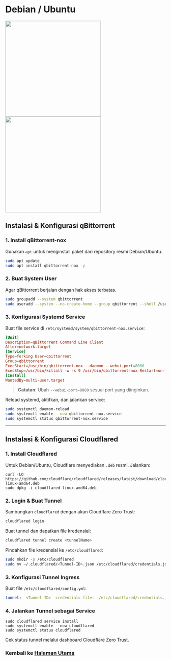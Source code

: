 # Debian / Ubuntu

<img src="https://upload.wikimedia.org/wikipedia/commons/thumb/4/4a/Debian-OpenLogo.svg/1280px-Debian-OpenLogo.svg.png" width="300">
<img src="https://upload.wikimedia.org/wikipedia/commons/thumb/7/76/Ubuntu-logo-2022.svg/500px-Ubuntu-logo-2022.svg.png" width="300">

## Instalasi & Konfigurasi qBittorrent

### 1. Install qBittorrent-nox

Gunakan `apt` untuk menginstall paket dari repository resmi Debian/Ubuntu.
```bash
sudo apt update
sudo apt install qbittorrent-nox -y 
```
### 2. Buat System User

Agar qBittorrent berjalan dengan hak akses terbatas.
```bash
sudo groupadd --system qbittorrent
sudo useradd --system --no-create-home --group qbittorrent --shell /usr/sbin/nologin qbittorrent
```

### 3. Konfigurasi Systemd Service

Buat file service di `/etc/systemd/system/qbittorrent-nox.service`:
```toml
[Unit] 
Description=qBittorrent Command Line Client
After=network.target
[Service] 
Type=forking User=qbittorrent
Group=qbittorrent
ExecStart=/usr/bin/qbittorrent-nox --daemon --webui-port=8080 
ExecStop=/usr/bin/killall -w -s 9 /usr/bin/qbittorrent-nox Restart=on-failure
[Install] 
WantedBy=multi-user.target
```
> **Catatan**: Ubah `--webui-port=8080` sesuai port yang diinginkan.

Reload systemd, aktifkan, dan jalankan service:
```bash
sudo systemctl daemon-reload
sudo systemctl enable --now qbittorrent-nox.service
sudo systemctl status qbittorrent-nox.service 
```
----------

## Instalasi & Konfigurasi Cloudflared

### 1. Install Cloudflared

Untuk Debian/Ubuntu, Cloudflare menyediakan `.deb` resmi. Jalankan:
```
curl -LO https://github.com/cloudflare/cloudflared/releases/latest/download/cloudflared-linux-amd64.deb
sudo dpkg -i cloudflared-linux-amd64.deb
```
### 2. Login & Buat Tunnel

Sambungkan `cloudflared` dengan akun Cloudflare Zero Trust:
```bash
cloudflared login
```

Buat tunnel dan dapatkan file kredensial:
```bash
cloudflared tunnel create <tunnelName>
```
Pindahkan file kredensial ke `/etc/cloudflared`:

```bash
sudo mkdir -p /etc/cloudflared
sudo mv ~/.cloudflared/<Tunnel-ID>.json /etc/cloudflared/credentials.json
``` 

### 3. Konfigurasi Tunnel Ingress

Buat file `/etc/cloudflared/config.yml`:

```yaml
tunnel:  <Tunnel-ID>  credentials-file:  /etc/cloudflared/credentials.json  ingress:  -  hostname:  <domain-anda>  service:  http://localhost:8080  # Sama dengan port qbittorrent  -  service:  http_status:404
```

### 4. Jalankan Tunnel sebagai Service

```
sudo cloudflared service install
sudo systemctl enable --now cloudflared
sudo systemctl status cloudflared
```

Cek status tunnel melalui dashboard Cloudflare Zero Trust.

### Kembali ke [Halaman Utama](https://github.com/leleteri/qbittorrent-nox)
